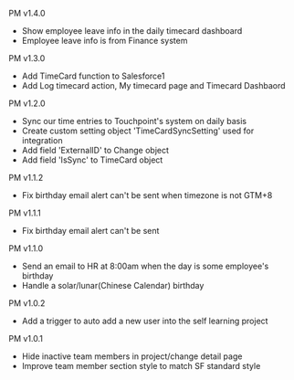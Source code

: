 PM v1.4.0
  - Show employee leave info in the daily timecard dashboard
  - Employee leave info is from Finance system

PM v1.3.0
  - Add TimeCard function to Salesforce1
  - Add Log timecard action, My timecard page and Timecard Dashbaord

PM v1.2.0
  - Sync our time entries to Touchpoint's system on daily basis
  - Create custom setting object 'TimeCardSyncSetting' used for integration
  - Add field 'ExternalID' to Change object
  - Add field 'IsSync' to TimeCard object

PM v1.1.2
  - Fix birthday email alert can't be sent when timezone is not GTM+8

PM v1.1.1
  - Fix birthday email alert can't be sent

PM v1.1.0
  - Send an email to HR at 8:00am when the day is some employee's birthday
  - Handle a solar/lunar(Chinese Calendar) birthday

PM v1.0.2
  - Add a trigger to auto add a new user into the self learning project

PM v1.0.1
  - Hide inactive team members in project/change detail page
  - Improve team member section style to match SF standard style